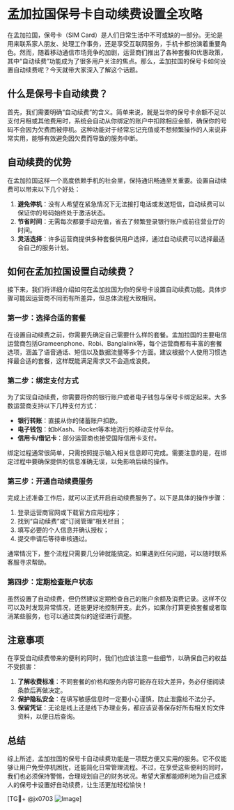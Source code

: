 # 孟加拉国保号卡自动续费设置全攻略

在孟加拉国，保号卡（SIM Card）是人们日常生活中不可或缺的一部分。无论是用来联系家人朋友、处理工作事务，还是享受互联网服务，手机卡都扮演着重要角色。然而，随着移动通信市场竞争的加剧，运营商们推出了各种套餐和优惠政策，其中“自动续费”功能成为了很多用户关注的焦点。那么，孟加拉国的保号卡如何设置自动续费呢？今天就带大家深入了解这个话题。

## 什么是保号卡自动续费？

首先，我们需要明确“自动续费”的含义。简单来说，就是当你的保号卡余额不足以支付月租或其他费用时，系统会自动从你绑定的账户中扣除相应金额，确保你的号码不会因为欠费而被停机。这种功能对于经常忘记充值或不想频繁操作的人来说非常实用，能够有效避免因欠费而导致的服务中断。

## 自动续费的优势

在孟加拉国这样一个高度依赖手机的社会里，保持通讯畅通至关重要。设置自动续费可以带来以下几个好处：

1. **避免停机**：没有人希望在紧急情况下无法接打电话或发送短信，自动续费可以保证你的号码始终处于激活状态。
2. **节省时间**：无需每次都要手动充值，省去了频繁登录银行账户或前往营业厅的时间。
3. **灵活选择**：许多运营商提供多种套餐供用户选择，通过自动续费可以选择最适合自己的服务计划。

## 如何在孟加拉国设置自动续费？

接下来，我们将详细介绍如何在孟加拉国为你的保号卡设置自动续费功能。具体步骤可能因运营商不同而有所差异，但总体流程大致相同。

### 第一步：选择合适的套餐

在设置自动续费之前，你需要先确定自己需要什么样的套餐。孟加拉国的主要电信运营商包括Grameenphone、Robi、Banglalink等，每个运营商都有丰富的套餐选项，涵盖了语音通话、短信以及数据流量等多个方面。建议根据个人使用习惯选择最合适的套餐，这样既能满足需求又不会造成浪费。

### 第二步：绑定支付方式

为了实现自动续费，你需要将你的银行账户或者电子钱包与保号卡绑定起来。大多数运营商支持以下几种支付方式：

- **银行转账**：直接从你的储蓄账户扣款。
- **电子钱包**：如bKash、Rocket等本地流行的移动支付平台。
- **信用卡/借记卡**：部分运营商也接受国际信用卡支付。

绑定过程通常很简单，只需按照提示输入相关信息即可完成。需要注意的是，在绑定过程中要确保提供的信息准确无误，以免影响后续的操作。

### 第三步：开通自动续费服务

完成上述准备工作后，就可以正式开启自动续费服务了。以下是具体的操作步骤：

1. 登录运营商官网或下载官方应用程序；
2. 找到“自动续费”或“订阅管理”相关栏目；
3. 填写必要的个人信息并确认授权；
4. 提交申请后等待审核通过。

通常情况下，整个流程只需要几分钟就能搞定。如果遇到任何问题，可以随时联系客服寻求帮助。

### 第四步：定期检查账户状态

虽然设置了自动续费，但仍然建议定期检查自己的账户余额及消费记录。这样不仅可以及时发现异常情况，还能更好地控制开支。此外，如果你打算更换套餐或者取消某些服务，也可以通过类似的途径进行调整。

## 注意事项

在享受自动续费带来的便利的同时，我们也应该注意一些细节，以确保自己的权益不受损害：

1. **了解收费标准**：不同套餐的价格和服务内容可能存在较大差异，务必仔细阅读条款后再做决定。
2. **保护隐私安全**：在填写敏感信息时一定要小心谨慎，防止泄露给不法分子。
3. **保留凭证**：无论是线上还是线下办理业务，都应该妥善保存好所有相关的文件资料，以便日后查询。

## 总结

综上所述，孟加拉国的保号卡自动续费功能是一项既方便又实用的服务。它不仅能够让用户免受停机困扰，还能简化日常管理流程。不过，在享受这些便利的同时，我们也必须保持警惕，合理规划自己的财务状况。希望大家都能顺利地为自己或家人的保号卡设置好自动续费，让生活更加轻松愉快！

[TG💪+ @jx0703 ![Image](https://github.com/user-attachments/assets/dbca1d08-cadb-493c-b0ec-ad6f7a83f270)]